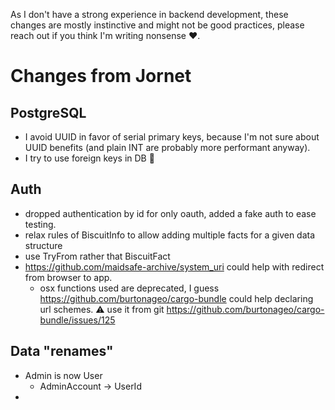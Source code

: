 As I don't have a strong experience in backend development, 
these changes are mostly instinctive and might not be good practices, 
please reach out if you think I'm writing nonsense :heart:.

# Changes from Jornet

## PostgreSQL

- I avoid UUID in favor of serial primary keys, because I'm not sure about UUID benefits (and plain INT are probably more performant anyway).
- I try to use foreign keys in DB :shrug:

## Auth

- dropped authentication by id for only oauth, added a fake auth to ease testing.
- relax rules of BiscuitInfo to allow adding multiple facts for a given data structure
- use TryFrom rather that BiscuitFact
- https://github.com/maidsafe-archive/system_uri could help with redirect from browser to app.
  - osx functions used are deprecated, I guess https://github.com/burtonageo/cargo-bundle could help declaring url schemes. :warning: use it from git https://github.com/burtonageo/cargo-bundle/issues/125

## Data "renames"

- Admin is now User
  - AdminAccount -> UserId
- 